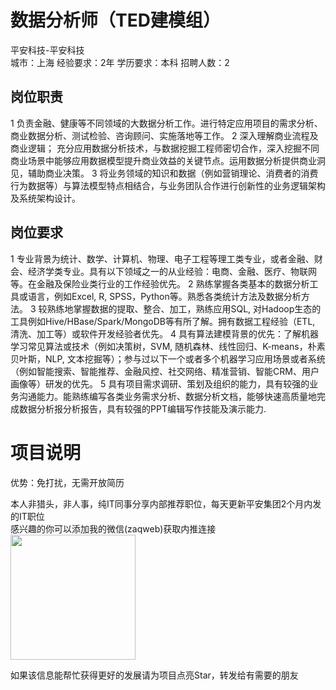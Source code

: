 # 数据分析师（TED建模组）
平安科技-平安科技  
城市：上海 经验要求：2年 学历要求：本科  招聘人数：2

## 岗位职责
1 负责金融、健康等不同领域的大数据分析工作。进行特定应用项目的需求分析、商业数据分析、测试检验、咨询顾问、实施落地等工作。
 2 深入理解商业流程及商业逻辑； 充分应用数据分析技术，与数据挖掘工程师密切合作，深入挖掘不同商业场景中能够应用数据模型提升商业效益的关键节点。运用数据分析提供商业洞见，辅助商业决策。
 3 将业务领域的知识和数据（例如营销理论、消费者的消费行为数据等）与算法模型特点相结合，与业务团队合作进行创新性的业务逻辑架构及系统架构设计。

## 岗位要求
1 专业背景为统计、数学、计算机、物理、电子工程等理工类专业，或者金融、财会、经济学类专业。具有以下领域之一的从业经验：电商、金融、医疗、物联网等。在金融及保险业类行业的工作经验优先。
 2 熟练掌握各类基本的数据分析工具或语言，例如Excel, R, SPSS，Python等。熟悉各类统计方法及数据分析方法。
 3 较熟练地掌握数据的提取、整合、加工，熟练应用SQL, 对Hadoop生态的工具例如Hive/HBase/Spark/MongoDB等有所了解。拥有数据工程经验（ETL, 清洗、加工等）或软件开发经验者优先。
 4 具有算法建模背景的优先：了解机器学习常见算法或技术（例如决策树，SVM, 随机森林、线性回归、K-means，朴素贝叶斯，NLP, 文本挖掘等）；参与过以下一个或者多个机器学习应用场景或者系统（例如智能搜索、智能推荐、金融风控、社交网络、精准营销、智能CRM、用户画像等）研发的优先。
 5 具有项目需求调研、策划及组织的能力，具有较强的业务沟通能力。能熟练编写各类业务需求分析、数据分析文档，能够快速高质量地完成数据分析报分析报告，具有较强的PPT编辑写作技能及演示能力.

# 项目说明

优势：免打扰，无需开放简历

本人非猎头，非人事，纯IT同事分享内部推荐职位，每天更新平安集团2个月内发的IT职位  
感兴趣的你可以添加我的微信(zaqweb)获取内推连接  
<img src="https://github.com/zaqweb/PA-IT-JOBS/blob/master/WechatICode.jpeg"  height="200" width="200">

如果该信息能帮忙获得更好的发展请为项目点亮Star，转发给有需要的朋友




